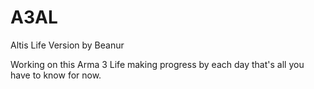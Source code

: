 A3AL
====

Altis Life Version by Beanur

Working on this Arma 3 Life making progress by each day that's all you have to know for now.

